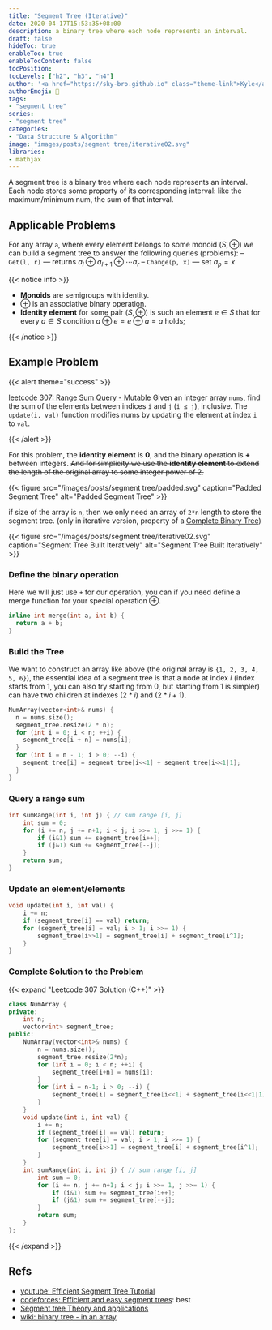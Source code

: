 ```yaml
---
title: "Segment Tree (Iterative)"
date: 2020-04-17T15:53:35+08:00
description: a binary tree where each node represents an interval.
draft: false
hideToc: true
enableToc: true
enableTocContent: false
tocPosition:
tocLevels: ["h2", "h3", "h4"]
author: '<a href="https://sky-bro.github.io" class="theme-link">Kyle</a>'
authorEmoji: 🦂
tags:
- "segment tree"
series:
- "segment tree"
categories:
- "Data Structure & Algorithm"
image: "images/posts/segment tree/iterative02.svg"
libraries:
- mathjax
---
```


A segment tree is a binary tree where each node represents an interval. Each node stores some property of its corresponding interval: like the maximum/minimum num, the sum of that interval.

<!--more-->

## Applicable Problems

For any array `a`, where every element belongs to some monoid $(S, \oplus)$ we can build a segment tree to answer the following queries (problems):
– `Get(l, r)` — returns $a_l \oplus a_{l+1} \oplus \dotsb a_r$
– `Change(p, x)` — set $a_p = x$

{{< notice info >}}

* **Monoids** are semigroups with identity.
* $\oplus$ is an associative binary operation.
* **Identity element** for some pair $(S, \oplus)$ is such an element $e \in S$ that for every $a \in S$ condition $a ⊕ e = e \oplus a = a$ holds;

{{< /notice >}}

## Example Problem

{{< alert theme="success" >}}

[leetcode 307: Range Sum Query - Mutable](https://leetcode.com/problems/range-sum-query-mutable/)
Given an integer array `nums`, find the sum of the elements between indices `i` and `j` (`i ≤ j`), inclusive.
The `update(i, val)` function modifies nums by updating the element at index `i` to `val`.

{{< /alert >}}

For this problem, the **identity element** is **0**, and the binary operation is **+** between integers.
~~And for simplicity we use the **identity element** to extend the length of the original array to some integer power of 2.~~

{{< figure src="/images/posts/segment tree/padded.svg" caption="Padded Segment Tree" alt="Padded Segment Tree" >}}

if size of the array is `n`, then we only need an array of `2*n` length to store the segment tree. (only in iterative version, property of a [Complete Binary Tree](https://en.wikipedia.org/wiki/Binary_tree#Arrays))

{{< figure src="/images/posts/segment tree/iterative02.svg" caption="Segment Tree Built Iteratively" alt="Segment Tree Built Iteratively" >}}

### Define the binary operation

Here we will just use `+` for our operation, you can if you need define a merge function for your special operation $\oplus$.

```C++
inline int merge(int a, int b) {
  return a + b;
}
```

### Build the Tree

We want to construct an array like above (the original array is `{1, 2, 3, 4, 5, 6}`), the essential idea of a segment tree is that a node at index $i$ (index starts from 1, you can also try starting from 0, but starting from 1 is simpler) can have two children at indexes $(2 \ast i)$ and $(2 \ast i + 1)$.

```C++
NumArray(vector<int>& nums) {
  n = nums.size();
  segment_tree.resize(2 * n);
  for (int i = 0; i < n; ++i) {
    segment_tree[i + n] = nums[i];
  }
  for (int i = n - 1; i > 0; --i) {
    segment_tree[i] = segment_tree[i<<1] + segment_tree[i<<1|1];
  }
}
```

### Query a range sum

```C++
int sumRange(int i, int j) { // sum range [i, j]
    int sum = 0;
    for (i += n, j += n+1; i < j; i >>= 1, j >>= 1) {
        if (i&1) sum += segment_tree[i++];
        if (j&1) sum += segment_tree[--j];
    }
    return sum;
}
```

### Update an element/elements

```C++
void update(int i, int val) {
    i += n;
    if (segment_tree[i] == val) return;
    for (segment_tree[i] = val; i > 1; i >>= 1) {
        segment_tree[i>>1] = segment_tree[i] + segment_tree[i^1];
    }
}
```

### Complete Solution to the Problem

{{< expand "Leetcode 307 Solution (C++)" >}}

```C++
class NumArray {
private:
    int n;
    vector<int> segment_tree;
public:
    NumArray(vector<int>& nums) {
        n = nums.size();
        segment_tree.resize(2*n);
        for (int i = 0; i < n; ++i) {
            segment_tree[i+n] = nums[i];
        }
        for (int i = n-1; i > 0; --i) {
            segment_tree[i] = segment_tree[i<<1] + segment_tree[i<<1|1];
        }
    }
    void update(int i, int val) {
        i += n;
        if (segment_tree[i] == val) return;
        for (segment_tree[i] = val; i > 1; i >>= 1) {
            segment_tree[i>>1] = segment_tree[i] + segment_tree[i^1];
        }
    }
    int sumRange(int i, int j) { // sum range [i, j]
        int sum = 0;
        for (i += n, j += n+1; i < j; i >>= 1, j >>= 1) {
            if (i&1) sum += segment_tree[i++];
            if (j&1) sum += segment_tree[--j];
        }
        return sum;
    }
};
```

{{< /expand >}}

## Refs

* [youtube: Efficient Segment Tree Tutorial](https://www.youtube.com/watch?v=Oq2E2yGadnU)
* [codeforces: Efficient and easy segment trees](https://codeforces.com/blog/entry/18051): best
* [Segment tree Theory and applications](http://maratona.ic.unicamp.br/MaratonaVerao2016/material/segment_tree_lecture.pdf)
* [wiki: binary tree - in an array](https://en.wikipedia.org/wiki/Binary_tree#Arrays)

